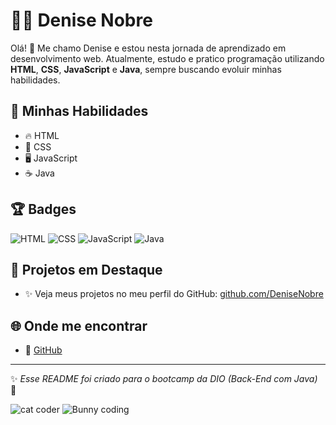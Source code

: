 # 👩‍💻 Denise Nobre

Olá! 👋 Me chamo Denise e estou nesta jornada de aprendizado em desenvolvimento web. Atualmente, estudo e pratico programação utilizando **HTML**, **CSS**, **JavaScript** e **Java**, sempre buscando evoluir minhas habilidades.

## 🚀 Minhas Habilidades
- 🔥 HTML
- 🎨 CSS
- 🖥️ JavaScript
- ☕ Java

## 🏆 Badges
![HTML](https://img.shields.io/badge/HTML-E34F26?style=for-the-badge&logo=html5&logoColor=white)
![CSS](https://img.shields.io/badge/CSS-1572B6?style=for-the-badge&logo=css3&logoColor=white)
![JavaScript](https://img.shields.io/badge/JavaScript-F7DF1E?style=for-the-badge&logo=javascript&logoColor=black)
![Java](https://img.shields.io/badge/Java-ED8B00?style=for-the-badge&logo=java&logoColor=white)

## 🚀 Projetos em Destaque
- ✨ Veja meus projetos no meu perfil do GitHub: [github.com/DeniseNobre](https://github.com/DeniseNobre)

## 🌐 Onde me encontrar
- 💼 [GitHub](https://github.com/DeniseNobre)

---

✨ *Esse README foi criado para o bootcamp da DIO (Back-End com Java)* 💙

![cat coder](https://media.giphy.com/media/JIX9t2j0ZTN9S/giphy.gif)
![Bunny coding](https://media.tenor.com/I6kN-6X7nhAAAAAj/bunny-rabbit.gif)

